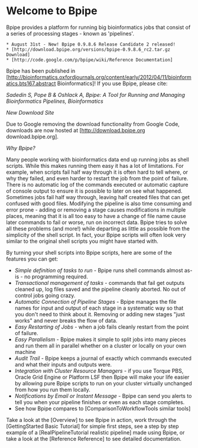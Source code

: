 Welcome to Bpipe
=================

Bpipe provides a platform for running big bioinformatics jobs that consist of a series of processing stages - known as 'pipelines'.

    * August 31st - New! Bpipe 0.9.8.6 Release Candidate 2 released!
    * [http://download.bpipe.org/versions/bpipe-0.9.8.6_rc2.tar.gz Download]
    * [http://code.google.com/p/bpipe/wiki/Reference Documentation]

Bpipe has been published in [http://bioinformatics.oxfordjournals.org/content/early/2012/04/11/bioinformatics.bts167.abstract Bioinformatics]! If you use Bpipe, please cite:

  _Sadedin S, Pope B & Oshlack A, Bpipe: A Tool for Running and Managing Bioinformatics Pipelines, Bioinformatics_

*New Download Site*

Due to Google removing the download functionality from Google Code, downloads are now hosted at 
[http://download.bpipe.org download.bpipe.org].

*Why Bpipe?*

Many people working with bioinformatics data end up running jobs as shell scripts.  While this makes running them easy it has a lot of limitations.  For example, when scripts fail half way through it is often hard to tell where, or why they failed, and even harder to restart the job from the point of failure.  There is no automatic log of the commands executed or automatic capture of console output to ensure it is possible to later on see what happened.  Sometimes jobs fail half way through, leaving half created files that can get confused with good files.  Modifying the pipeline is also time consuming and error prone - adding or removing a stage causes modifications in multiple places, meaning that it is all too easy to have a change of file name cause later commands to fail or worse, run on incorrect data.  Bpipe tries to solve all these problems (and more!) while departing as little as possible from the simplicity of the shell script.  In fact, your Bpipe scripts will often look very similar to the original shell scripts you might have started with.

By turning your shell scripts into Bpipe scripts, here are some of the features you can get:

  * *Simple definition of tasks to run* - Bpipe runs shell commands almost as-is - no programming required.
  * *Transactional management of tasks* - commands that fail get outputs cleaned up, log files saved and the pipeline cleanly aborted.  No out of control jobs going crazy.
  * *Automatic Connection of Pipeline Stages* -  Bpipe manages the file names for input and output of each stage in a systematic way so that you don't need to think about it.  Removing or adding new stages "just works" and never breaks the flow of data.
  * *Easy Restarting of Jobs* - when a job fails cleanly restart from the point of failure.
  * *Easy Parallelism* - Bpipe makes it simple to split jobs into many pieces and run them all in parallel whether on a cluster or locally on your own machine
  * *Audit Trail* - Bpipe keeps a journal of exactly which commands executed and what their inputs and outputs were.
  * *Integration with Cluster Resource Managers* - if you use Torque PBS, Oracle Grid Engine or Platform LSF then Bpipe will make your life easier by allowing pure Bpipe scripts to run on your cluster virtually unchanged from how you run them locally.
  * *Notifications by Email or Instant Message* - Bpipe can send you alerts to tell you when your pipeline finishes or even as each stage completes.
  * See how Bpipe compares to [ComparisonToWorkflowTools similar tools]

Take a look at the [Overview] to see Bpipe in action, work through the [GettingStarted Basic Tutorial] for simple first steps, see a step by step example of a [RealPipelineTutorial realistic pipeline] made using Bpipe, or take a look at the [Reference Reference] to see detailed documentation.
